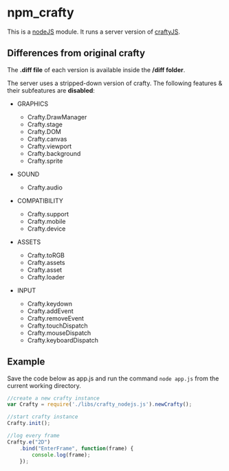 npm_crafty
==========

This is a [nodeJS](http://nodejs.org/) module. It runs a server version of [craftyJS](http://craftyjs.com/).

Differences from original crafty
--------------------------------
The **.diff file** of each version is available inside the **/diff folder**.

The server uses a stripped-down version of crafty. The following features & their subfeatures are **disabled**:
* GRAPHICS
	* Crafty.DrawManager
	* Crafty.stage
	* Crafty.DOM
	* Crafty.canvas
	* Crafty.viewport
	* Crafty.background
	* Crafty.sprite

* SOUND
	* Crafty.audio

* COMPATIBILITY
	* Crafty.support
	* Crafty.mobile
	* Crafty.device

* ASSETS
	* Crafty.toRGB
	* Crafty.assets
	* Crafty.asset
	* Crafty.loader

* INPUT
 	* Crafty.keydown
	* Crafty.addEvent
	* Crafty.removeEvent
	* Crafty.touchDispatch
	* Crafty.mouseDispatch
	* Crafty.keyboardDispatch

	
Example
-------
Save the code below as app.js and run the command `node app.js` from the current working directory.

```javascript
//create a new crafty instance
var Crafty = require('./libs/crafty_nodejs.js').newCrafty();

//start crafty instance
Crafty.init();

//log every frame
Crafty.e("2D")
	.bind("EnterFrame", function(frame) {
		console.log(frame);
	});
```
